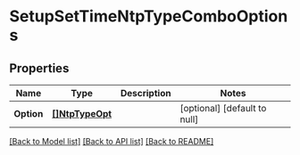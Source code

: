 # SetupSetTimeNtpTypeComboOptions

## Properties
Name | Type | Description | Notes
------------ | ------------- | ------------- | -------------
**Option** | [**[]NtpTypeOpt**](NTPType_opt.md) |  | [optional] [default to null]

[[Back to Model list]](../README.md#documentation-for-models) [[Back to API list]](../README.md#documentation-for-api-endpoints) [[Back to README]](../README.md)

